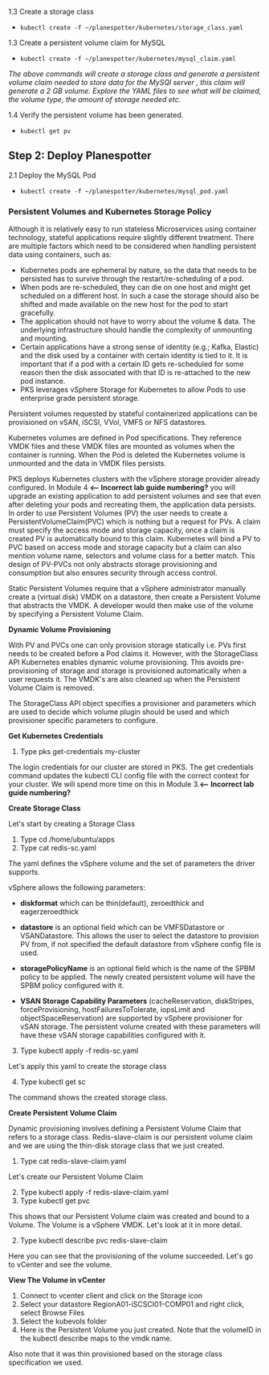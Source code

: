 1.3 Create a storage class

- `kubectl create -f ~/planespotter/kubernetes/storage_class.yaml`

1.3 Create a persistent volume claim for MySQL 

- `kubectl create -f ~/planespotter/kubernetes/mysql_claim.yaml`

_The above commands will create a storage class and generate a persistent volume claim needed to store data for the MySQl server , this claim will generate a 2 GB volume. Explore the YAML files to see what will be claimed, the volume type, the amount of storage needed etc._

1.4 Verify the persistent volume has been generated.
 
- `kubectl get pv`

## Step 2: Deploy Planespotter

2.1  Deploy the MySQL Pod

- `kubectl create -f ~/planespotter/kubernetes/mysql_pod.yaml`


### Persistent Volumes and Kubernetes Storage Policy

Although it is relatively easy to run stateless Microservices using container technology,
stateful applications require slightly different treatment. There are multiple factors
which need to be considered when handling persistent data using containers, such as:

- Kubernetes pods are ephemeral by nature, so the data that needs to be persisted
    has to survive through the restart/re-scheduling of a pod.
- When pods are re-scheduled, they can die on one host and might get scheduled
    on a different host. In such a case the storage should also be shifted and made
    available on the new host for the pod to start gracefully.
- The application should not have to worry about the volume & data. The
    underlying infrastructure should handle the complexity of unmounting and
    mounting.
- Certain applications have a strong sense of identity (e.g.; Kafka, Elastic) and the
    disk used by a container with certain identity is tied to it. It is important that if a
    pod with a certain ID gets re-scheduled for some reason then the disk associated
    with that ID is re-attached to the new pod instance.
- PKS leverages vSphere Storage for Kubernetes to allow Pods to use enterprise
    grade persistent storage.

Persistent volumes requested by stateful containerized applications can be provisioned
on vSAN, iSCSI, VVol, VMFS or NFS datastores.


Kubernetes volumes are defined in Pod specifications. They reference VMDK files and
these VMDK files are mounted as volumes when the container is running. When the Pod
is deleted the Kubernetes volume is unmounted and the data in VMDK files persists.

PKS deploys Kubernetes clusters with the vSphere storage provider already configured.
In Module 4 **<-- Incorrect lab guide numbering?**  you will upgrade an existing application to add persistent volumes and see
that even after deleting your pods and recreating them, the application data persists. In
order to use Persistent Volumes (PV) the user needs to create a
PersistentVolumeClaim(PVC) which is nothing but a request for PVs. A claim must
specify the access mode and storage capacity, once a claim is created PV is
automatically bound to this claim. Kubernetes will bind a PV to PVC based on access
mode and storage capacity but a claim can also mention volume name, selectors and
volume class for a better match. This design of PV-PVCs not only abstracts storage
provisioning and consumption but also ensures security through access control.

Static Persistent Volumes require that a vSphere administrator manually create a
(virtual disk) VMDK on a datastore, then create a Persistent Volume that abstracts the
VMDK. A developer would then make use of the volume by specifying a Persistent
Volume Claim.

**Dynamic Volume Provisioning**

With PV and PVCs one can only provision storage statically i.e. PVs first needs to be
created before a Pod claims it. However, with the StorageClass API Kubernetes enables
dynamic volume provisioning. This avoids pre-provisioning of storage and storage is
provisioned automatically when a user requests it. The VMDK's are also cleaned up
when the Persistent Volume Claim is removed.


The StorageClass API object specifies a provisioner and parameters which are used to
decide which volume plugin should be used and which provisioner specific parameters
to configure.

**Get Kubernetes Credentials**

1. Type pks get-credentials my-cluster

The login credentials for our cluster are stored in PKS. The get credentials command
updates the kubectl CLI config file with the correct context for your cluster. We will
spend more time on this in Module 3.**<-- Incorrect lab guide numbering?**

**Create Storage Class**

Let's start by creating a Storage Class

1. Type cd /home/ubuntu/apps
2. Type cat redis-sc.yaml

The yaml defines the vSphere volume and the set of parameters the driver supports.

vSphere allows the following parameters:

- **diskformat** which can be thin(default), zeroedthick and eagerzeroedthick


- **datastore** is an optional field which can be VMFSDatastore or VSANDatastore.
    This allows the user to select the datastore to provision PV from, if not specified
    the default datastore from vSphere config file is used.
- **storagePolicyName** is an optional field which is the name of the SPBM policy to
    be applied. The newly created persistent volume will have the SPBM policy
    configured with it.
- **VSAN Storage Capability Parameters** (cacheReservation, diskStripes,
    forceProvisioning, hostFailuresToTolerate, iopsLimit and objectSpaceReservation)
    are supported by vSphere provisioner for vSAN storage. The persistent volume
    created with these parameters will have these vSAN storage capabilities
    configured with it.
3. Type kubectl apply -f redis-sc.yaml

Let's apply this yaml to create the storage class

4. Type kubectl get sc

The command shows the created storage class.

**Create Persistent Volume Claim**

Dynamic provisioning involves defining a Persistent Volume Claim that refers to a
storage class. Redis-slave-claim is our persistent volume claim and we are using the
thin-disk storage class that we just created.

1. Type cat redis-slave-claim.yaml

Let's create our Persistent Volume Claim


2. Type kubectl apply -f redis-slave-claim.yaml
1. Type kubectl get pvc

This shows that our Persistent Volume claim was created and bound to a Volume. The
Volume is a vSphere VMDK. Let's look at it in more detail.

2. Type kubectl describe pvc redis-slave-claim

Here you can see that the provisioning of the volume succeeded. Let's go to vCenter
and see the volume.

**View The Volume in vCenter**

1. Connect to vcenter client and click on the Storage icon
2. Select your datastore RegionA01-iSCSCI01-COMP01 and right click, select Browse Files
3. Select the kubevols folder
4. Here is the Persistent Volume you just created. Note that the volumeID in the
    kubectl describe maps to the vmdk name.

Also note that it was thin provisioned based on the storage class specification we used.
